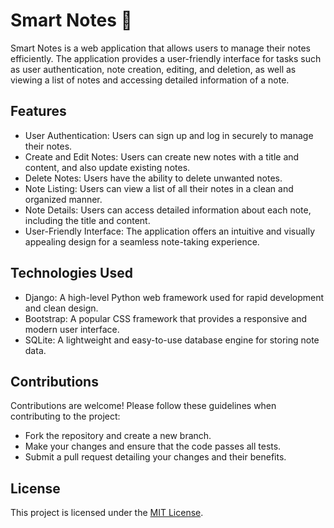 # Smart Notes 📝

Smart Notes is a web application that allows users to manage their notes efficiently. The application provides a user-friendly interface for tasks such as user authentication, note creation, editing, and deletion, as well as viewing a list of notes and accessing detailed information of a note.

## Features

- User Authentication: Users can sign up and log in securely to manage their notes.
- Create and Edit Notes: Users can create new notes with a title and content, and also update existing notes.
- Delete Notes: Users have the ability to delete unwanted notes.
- Note Listing: Users can view a list of all their notes in a clean and organized manner.
- Note Details: Users can access detailed information about each note, including the title and content.
- User-Friendly Interface: The application offers an intuitive and visually appealing design for a seamless note-taking experience.

## Technologies Used

- Django: A high-level Python web framework used for rapid development and clean design.
- Bootstrap: A popular CSS framework that provides a responsive and modern user interface.
- SQLite: A lightweight and easy-to-use database engine for storing note data.

## Contributions

Contributions are welcome! Please follow these guidelines when contributing to the project:

- Fork the repository and create a new branch.
- Make your changes and ensure that the code passes all tests.
- Submit a pull request detailing your changes and their benefits.

## License

This project is licensed under the [MIT License](LICENSE).


